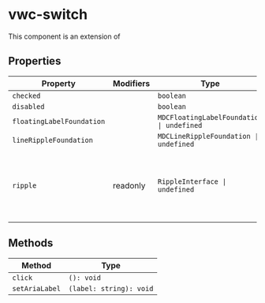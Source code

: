 # vwc-switch

This component is an extension of [<mwc-switch>](https://github.com/material-components/material-components-web-components/tree/master/packages/switch)

## Properties

| Property                  | Modifiers | Type                                      | Description                                      |
|---------------------------|-----------|-------------------------------------------|--------------------------------------------------|
| `checked`                 |           | `boolean`                                 |                                                  |
| `disabled`                |           | `boolean`                                 |                                                  |
| `floatingLabelFoundation` |           | `MDCFloatingLabelFoundation \| undefined` |                                                  |
| `lineRippleFoundation`    |           | `MDCLineRippleFoundation \| undefined`    |                                                  |
| `ripple`                  | readonly  | `RippleInterface \| undefined`            | Implement ripple getter for Ripple integration with mwc-formfield |

## Methods

| Method         | Type                    |
|----------------|-------------------------|
| `click`        | `(): void`              |
| `setAriaLabel` | `(label: string): void` |
